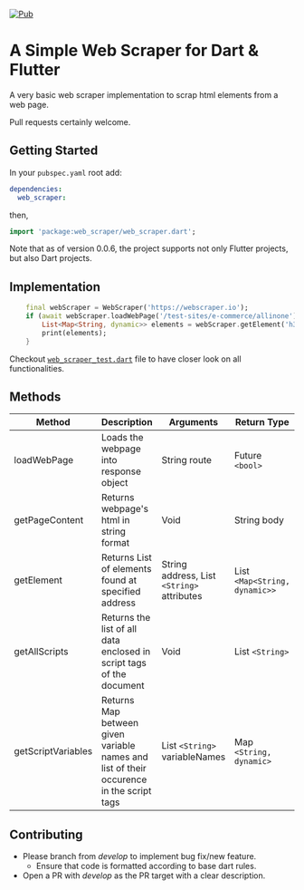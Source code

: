 [![Pub](https://img.shields.io/pub/v/web_scraper.svg)](https://pub.dev/packages/web_scraper)

# A Simple Web Scraper for Dart & Flutter

A very basic web scraper implementation to scrap html elements from a web page.

Pull requests certainly welcome.

## Getting Started

In your `pubspec.yaml` root add:

```yaml
dependencies:
  web_scraper:
```

then,

```dart
import 'package:web_scraper/web_scraper.dart';
```

Note that as of version 0.0.6, the project supports not only Flutter projects, but also Dart projects.

## Implementation

```dart
    final webScraper = WebScraper('https://webscraper.io');
    if (await webScraper.loadWebPage('/test-sites/e-commerce/allinone')) {
        List<Map<String, dynamic>> elements = webScraper.getElement('h3.title > a.caption', ['href']);
        print(elements);
    }
```

Checkout [`web_scraper_test.dart`](/test/web_scraper_test.dart) file to have closer look on all functionalities.

## Methods

| Method | Description | Arguments | Return Type
|---|---|---|---|
| loadWebPage | Loads the webpage into response object | String route | Future `<bool>` |
| getPageContent | Returns webpage's html in string format | Void | String body |
| getElement | Returns List of elements found at specified address | String address, List `<String>` attributes | List `<Map<String, dynamic>>` |
| getAllScripts | Returns the list of all data enclosed in script tags of the document | Void | List `<String>` |
| getScriptVariables | Returns Map between given variable names and list of their occurence in the script tags | List `<String>` variableNames | Map `<String, dynamic>` |

## Contributing

- Please branch from _develop_ to implement bug fix/new feature.
  - Ensure that code is formatted according to base dart rules.
- Open a PR with _develop_ as the PR target with a clear description.
